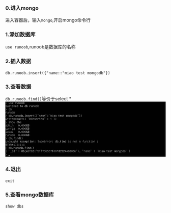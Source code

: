 ### 0.进入mongo
进入容器后，输入`mongo`,开启mongo命令行
### 1.添加数据库
`use runoob`,runoob是数据库的名称
### 2.插入数据
`db.runoob.insert({"name::"miao test mongodb"})`
### 3.查看数据
`db.runoob.find()`等价于select *  
![mongo insert](../assets/Mongo/mongo-insert.png)  
### 4.退出
`exit`
### 5.查看mongo数据库
`show dbs`
